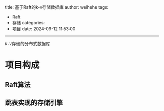 title: 基于Raft的k-v存储数据库
author: weihehe
tags:
  - Raft
  - 存储
categories:
  - 项目
date: 2024-09-12 11:53:00
---

`K-V`存储的分布式数据库
<!--more-->


# 项目构成

## Raft算法

## 跳表实现的存储引擎